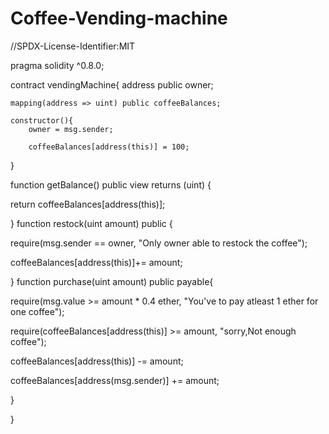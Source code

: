 # Coffee-Vending-machine
//SPDX-License-Identifier:MIT

pragma solidity ^0.8.0;

contract vendingMachine{
    address public owner;
    
    mapping(address => uint) public coffeeBalances;
    
    constructor(){
        owner = msg.sender;
        
        coffeeBalances[address(this)] = 100;
}

function getBalance() public view returns (uint) {

return coffeeBalances[address(this)];

}
function restock(uint amount) public {

require(msg.sender == owner, "Only owner able to restock the coffee");

coffeeBalances[address(this)]+= amount;

}
function purchase(uint amount) public payable{

require(msg.value >= amount * 0.4 ether, "You've to pay atleast 1 ether for one coffee");

require(coffeeBalances[address(this)] >= amount, "sorry,Not enough coffee");

coffeeBalances[address(this)] -= amount;

coffeeBalances[address(msg.sender)] += amount;

}

}
